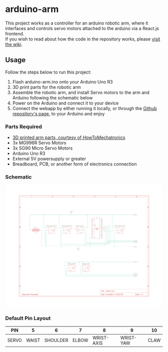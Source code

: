 # arduino-arm
This project works as a controller for an arduino robotic arm, where it interfaces and controls servo motors attached to the arduino via a React.js frontend.  
If you wish to read about how the code in the repository works, please <a href="https://github.com/vincetrain/arduino-arm/wiki">visit the wiki</a>.

## Usage  
Follow the steps below to run this project:
<ol>
  <li>Flash arduino-arm.ino onto your Arduino Uno R3</li>
  <li>3D print parts for the robotic arm</li>
  <li>Assemble the robotic arm, and install Servo motors to the arm and Arduino following the schematic below</li>
  <li>Power on the Arduino and connect it to your device</li>
  <li>Connect the webapp by either running it locally, or through the <a href="https://vincetrain.github.io/arduino-arm/">Github repository's page</a>, to your Arduino and enjoy</li>
</ol>

### Parts Required
<ul>
  <li><a href="https://thangs.com/designer/HowToMechatronics/3d-model/Robotic%20Arm%203D%20Model-38899">3D printed arm parts, courtesy of HowToMechatronics</a></li>
  <li>3x MG996R Servo Motors</li>
  <li>3x SG90 Micro Servo Motors</li>
  <li>Arduino Uno R3</li>
  <li>External 5V powersupply or greater</li>
  <li>Breadboard, PCB, or another form of electronics connection</li>
</ul>

### Schematic
![Picture of schematic](https://raw.githubusercontent.com/vincetrain/arduino-arm/main/schematic.png)

### Default Pin Layout  
| PIN   | 5     | 6        | 7     | 8          | 9         | 10   |
|-------|-------|----------|-------|------------|-----------|------|
| SERVO | WAIST | SHOULDER | ELBOW | WRIST-AXIS | WRIST-YAW | CLAW |
